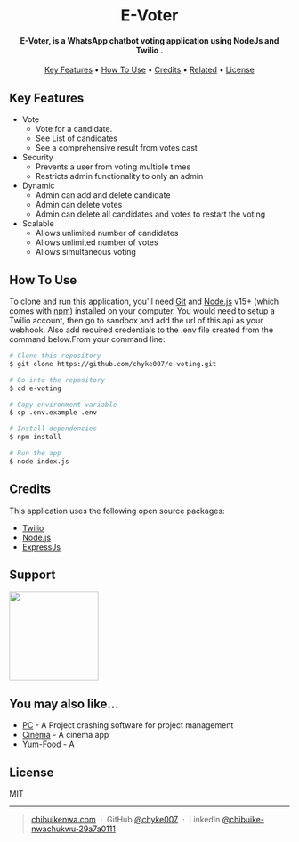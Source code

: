 <h1 align="center">
    E-Voter
  <br>
</h1>

<h4 align="center">E-Voter, is a WhatsApp chatbot voting application using NodeJs and Twilio .</h4>

<p align="center">
  <a href="#key-features">Key Features</a> •
  <a href="#how-to-use">How To Use</a> •
  <a href="#credits">Credits</a> •
  <a href="#related">Related</a> •
  <a href="#license">License</a>
</p>

## Key Features

- Vote
  - Vote for a candidate.
  - See List of candidates
  - See a comprehensive result from votes cast
- Security
  - Prevents a user from voting multiple times
  - Restricts admin functionality to only an admin
- Dynamic
  - Admin can add and delete candidate
  - Admin can delete votes
  - Admin can delete all candidates and votes to restart the voting
- Scalable
  - Allows unlimited number of candidates
  - Allows unlimited number of votes
  - Allows simultaneous voting

## How To Use

To clone and run this application, you'll need [Git](https://git-scm.com) and [Node.js](https://nodejs.org/en/download/) v15+ (which comes with [npm](http://npmjs.com)) installed on your computer. You would need to setup a Twilio account, then go to sandbox and add the url of this api as your webhook. Also add required credentials to the .env file created from the command below.From your command line:

```bash
# Clone this repository
$ git clone https://github.com/chyke007/e-voting.git

# Go into the repository
$ cd e-voting

# Copy environment variable
$ cp .env.example .env

# Install dependencies
$ npm install

# Run the app
$ node index.js
```

## Credits

This application uses the following open source packages:

- [Twilio](https://twilio.com/)
- [Node.js](https://nodejs.org/)
- [ExpressJs](https://expressjs.com/)

## Support

<a href="https://www.patreon.com/chyke007">
	<img src="https://c5.patreon.com/external/logo/become_a_patron_button@2x.png" width="160">
</a>

## You may also like...

- [PC](https://github.com/chyke007/pc) - A Project crashing software for project management
- [Cinema](https://github.com/chyke007/cinemaapp) - A cinema app
- [Yum-Food](https://github.com/chyke007/Yum-food) - A

## License

MIT

---

> [chibuikenwa.com](https://www.chibuikenwa.com) &nbsp;&middot;&nbsp;
> GitHub [@chyke007](https://github.com/chyke007) &nbsp;&middot;&nbsp;
> LinkedIn [@chibuike-nwachukwu-29a7a0111](https://linkedin.com/in/chibuike-nwachukwu-29a7a0111)
